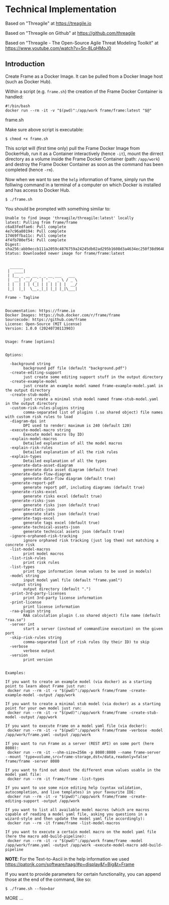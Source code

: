# Technical Implementation

Based on "Threagile" at https://treagile.io

Based on "Threagile on Github" at https://github.com/threagile

Based on "Threagile - The Open-Source Agile Threat Modeling Toolkit" at https://www.youtube.com/watch?v=5n-8LqHMoJ0

## Introduction

Create Frame as a Docker Image. It can be pulled from a Docker Image host (such as Docker Hub).

Within a script (e.g. ```frame.sh```) the creation of the Frame Docker Container is handled:

```
#!/bin/bash
docker run --rm -it -v "$(pwd)":/app/work frame/frame:latest "$@"
```
frame.sh

Make sure above script is executable:

```
$ chmod +x frame.sh
```

This script will (first time only) pull the Frame Docker Image from DockerHub, run it as a Container interactively (hence ```-it```), mount the dirrect directory as a volume inside the Frame Docker Container (path: ```/app/work```) and destroy the Frame Docker Container as soon as the command has been completed (hence ```-rm```).

Now when we want to see the ```help``` information of frame, simply run the folliwing command in a terminal of a computer on which Docker is installed and has access to Docker Hub.

```
$ ./frame.sh
```

You should be prompted with something similar to:

```
Unable to find image 'threagile/threagile:latest' locally
latest: Pulling from frame/frame
c6a83fedfae6: Pull complete 
4e7c96a80194: Pull complete 
17469ffba11c: Pull complete 
4f4fb700ef54: Pull complete 
Digest: sha256:abb9eccb111a2059c4876759a24245db02ad295b1608d3a4634ec250f38d9640
Status: Downloaded newer image for frame/frame:latest


  ______                        
 |  ____|                       
 | |__ _ __ __ _ _ __ ___   ___ 
 |  __| '__/ _` | '_ ` _ \ / _ \
 | |  | | | (_| | | | | | |  __/
 |_|  |_|  \__,_|_| |_| |_|\___|
                                       
Frame - Tagline


Documentation: https://frame.io
Docker Images: https://hub.docker.com/r/frame/frame
Sourcecode: https://github.com/frame
License: Open-Source (MIT License)
Version: 1.0.0 (20240730113903)


Usage: frame [options]


Options:

  -background string
        background pdf file (default "background.pdf")
  -create-editing-support
        just create some editing support stuff in the output directory
  -create-example-model
        just create an example model named frame-example-model.yaml in the output directory
  -create-stub-model
        just create a minimal stub model named frame-stub-model.yaml in the output directory
  -custom-risk-rules-plugins string
        comma-separated list of plugins (.so shared object) file names with custom risk rules to load
  -diagram-dpi int
        DPI used to render: maximum is 240 (default 120)
  -execute-model-macro string
        Execute model macro (by ID)
  -explain-model-macros
        Detailed explanation of all the model macros
  -explain-risk-rules
        Detailed explanation of all the risk rules
  -explain-types
        Detailed explanation of all the types
  -generate-data-asset-diagram
        generate data asset diagram (default true)
  -generate-data-flow-diagram
        generate data-flow diagram (default true)
  -generate-report-pdf
        generate report pdf, including diagrams (default true)
  -generate-risks-excel
        generate risks excel (default true)
  -generate-risks-json
        generate risks json (default true)
  -generate-stats-json
        generate stats json (default true)
  -generate-tags-excel
        generate tags excel (default true)
  -generate-technical-assets-json
        generate technical assets json (default true)
  -ignore-orphaned-risk-tracking
        ignore orphaned risk tracking (just log them) not matching a concrete risk
  -list-model-macros
        print model macros
  -list-risk-rules
        print risk rules
  -list-types
        print type information (enum values to be used in models)
  -model string
        input model yaml file (default "frame.yaml")
  -output string
        output directory (default ".")
  -print-3rd-party-licenses
        print 3rd-party license information
  -print-license
        print license information
  -raa-plugin string
        RAA calculation plugin (.so shared object) file name (default "raa.so")
  -server int
        start a server (instead of commandline execution) on the given port
  -skip-risk-rules string
        comma-separated list of risk rules (by their ID) to skip
  -verbose
        verbose output
  -version
        print version


Examples:

If you want to create an example model (via docker) as a starting point to learn about Frame just run: 
 docker run --rm -it -v "$(pwd)":/app/work frame/frame -create-example-model -output /app/work

If you want to create a minimal stub model (via docker) as a starting point for your own model just run: 
 docker run --rm -it -v "$(pwd)":/app/work frame/frame -create-stub-model -output /app/work

If you want to execute Frame on a model yaml file (via docker): 
 docker run --rm -it -v "$(pwd)":/app/work frame/frame -verbose -model /app/work/frame.yaml -output /app/work

If you want to run Frame as a server (REST API) on some port (here 8080): 
 docker run --rm -it --shm-size=256m -p 8080:8080 --name frame-server --mount 'type=volume,src=frame-storage,dst=/data,readonly=false' frame/frame -server 8080

If you want to find out about the different enum values usable in the model yaml file: 
 docker run --rm -it frame/frame -list-types

If you want to use some nice editing help (syntax validation, autocompletion, and live templates) in your favourite IDE: 
 docker run --rm -it -v "$(pwd)":/app/work frame/frame -create-editing-support -output /app/work

If you want to list all available model macros (which are macros capable of reading a model yaml file, asking you questions in a wizard-style and then update the model yaml file accordingly): 
 docker run --rm -it frame/frame -list-model-macros

If you want to execute a certain model macro on the model yaml file (here the macro add-build-pipeline): 
 docker run --rm -it -v "$(pwd)":/app/work frame/frame -model /app/work/frame.yaml -output /app/work -execute-model-macro add-build-pipeline
```

**NOTE**: For the Text-to-Ascii in the help information we used https://patorjk.com/software/taag/#p=display&f=Big&t=Frame

If you want to provide parameters for certain functionality, you can append those at the end of the command, like so:

```
$ ./frame.sh --foo=bar
```

MORE ...

